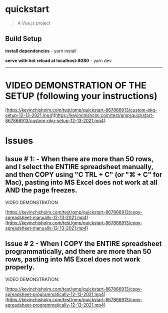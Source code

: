 # quickstart

> A Vue.js project

## Build Setup

**install dependencies** - yarn install

**serve with hot reload at localhost:8080** - yarn dev

-----------------------------------------------------
# VIDEO DEMONSTRATION OF THE SETUP (following your instructions)

[https://kevinchisholm.com/test/gmp/quickstart-867866913/custom-pkg-setup-12-13-2021.mp4](https://kevinchisholm.com/test/gmp/quickstart-867866913/custom-pkg-setup-12-13-2021.mp4)

# Issues

## Issue # 1: - When there are more than 50 rows, and I select the ENTIRE spreadsheet manually, and then COPY using "C TRL + C" (or "⌘ + C" for Mac), pasting into MS Excel does not work at all AND the page freezes.

VIDEO DEMONSTRATION

[https://kevinchisholm.com/test/gmp/quickstart-867866913/copy-spreadsheet-manually-12-13-2021.mp4](https://kevinchisholm.com/test/gmp/quickstart-867866913/copy-spreadsheet-manually-12-13-2021.mp4)

## Issue # 2 - When I COPY the ENTIRE spreadsheet programmatically, and there are more than 50 rows, pasting into MS Excel does not work properly.

VIDEO DEMONSTRATION: 

[https://kevinchisholm.com/test/gmp/quickstart-867866913/copy-spreadsheet-programmatically-12-13-2021.mp4](https://kevinchisholm.com/test/gmp/quickstart-867866913/copy-spreadsheet-programmatically-12-13-2021.mp4)

